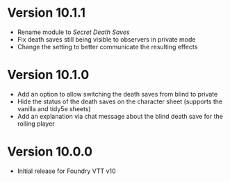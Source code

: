# Version 10.1.1

- Rename module to *Secret Death Saves*
- Fix death saves still being visible to observers in private mode
- Change the setting to better communicate the resulting effects

# Version 10.1.0

- Add an option to allow switching the death saves from blind to private
- Hide the status of the death saves on the character sheet (supports the vanilla and tidy5e sheets)
- Add an explanation via chat message about the blind death save for the rolling player

# Version 10.0.0

- Initial release for Foundry VTT v10
